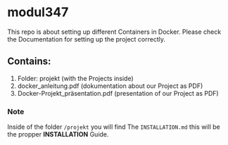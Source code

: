 # modul347
This repo is about setting up different Containers in Docker.
Please check the Documentation for setting up the project correctly.

## Contains:
1. Folder: projekt (with the Projects inside)
2. docker_anleitung.pdf (dokumentation about our Project as PDF)
3. Docker-Projekt_präsentation.pdf (presentation of our Project as PDF)

### Note
Inside of the folder `/projekt` you will find The `INSTALLATION.md` this will be the propper **INSTALLATION** Guide.
